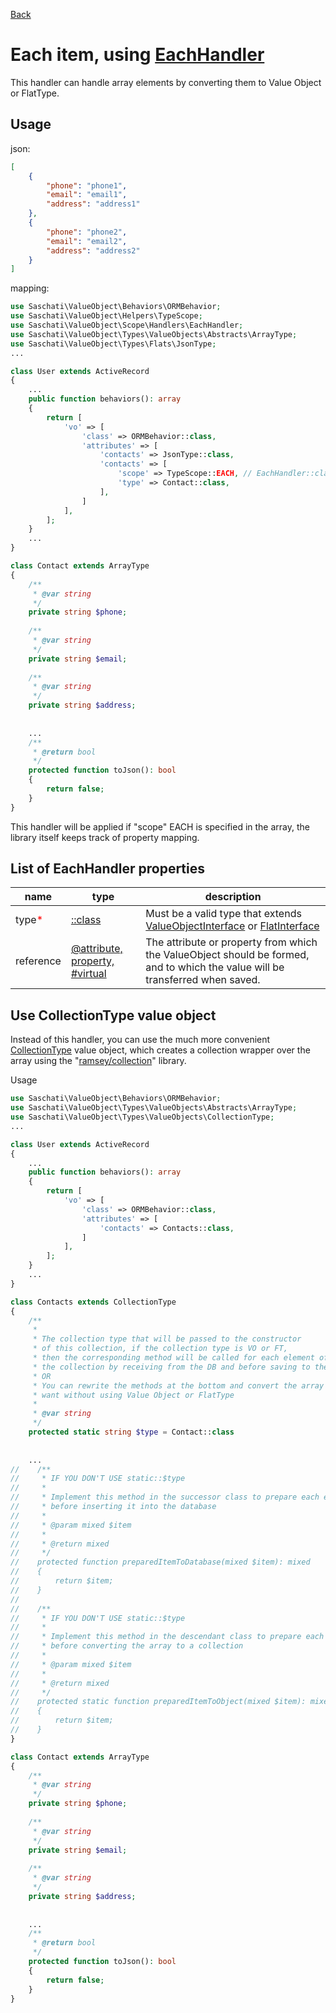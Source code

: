 [Back](../README.md)

Each item, using [EachHandler](../src/Scope/Handlers/EachHandler.php)
================================================
This handler can handle array elements by converting them to Value Object or FlatType.

Usage
-----
json:
```json
[
    {
        "phone": "phone1",
        "email": "email1",
        "address": "address1"
    },
    {
        "phone": "phone2",
        "email": "email2",
        "address": "address2"
    }
]
```
mapping:
```php
use Saschati\ValueObject\Behaviors\ORMBehavior;
use Saschati\ValueObject\Helpers\TypeScope;
use Saschati\ValueObject\Scope\Handlers\EachHandler;
use Saschati\ValueObject\Types\ValueObjects\Abstracts\ArrayType;
use Saschati\ValueObject\Types\Flats\JsonType;
...

class User extends ActiveRecord
{
    ...
    public function behaviors(): array
    {
        return [
            'vo' => [
                'class' => ORMBehavior::class,
                'attributes' => [
                    'contacts' => JsonType::class,
                    'contacts' => [
                        'scope' => TypeScope::EACH, // EachHandler::class
                        'type' => Contact::class,
                    ],
                ]
            ],
        ];
    }
    ...
}

class Contact extends ArrayType
{
    /**
     * @var string 
     */
    private string $phone;
    
    /**
     * @var string 
     */
    private string $email;
    
    /**
     * @var string 
     */
    private string $address;
    
    
    ...
    /**
     * @return bool
     */
    protected function toJson(): bool
    {
        return false;
    }
}
```
This handler will be applied if "scope" EACH is specified in the array,
the library itself keeps track of property mapping.

List of EachHandler properties
--------------
| name                                 | type                                                                                             | description                                                                                                                                                                                 |
|--------------------------------------|--------------------------------------------------------------------------------------------------|---------------------------------------------------------------------------------------------------------------------------------------------------------------------------------------------|
| type<span style="color:red">*</span> | [::class](https://www.php.net/manual/en/language.oop5.basic.php#language.oop5.basic.class.class) | Must be a valid type that extends [ValueObjectInterface](../src/Types/ValueObjects/Interfaces/ValueObjectInterface.php) or [FlatInterface](../src/Types/Flats/Interfaces/FlatInterface.php) |
| reference                            | [@attribute, property, #virtual](../README.md#main-property)                                     | The attribute or property from which the ValueObject should be formed, and to which the value will be transferred when saved.                                                               |

Use CollectionType value object
---
Instead of this handler, you can use the much more convenient [CollectionType](../src/Types/ValueObjects/CollectionType.php) value object,
which creates a collection wrapper over the array using the "[ramsey/collection](https://github.com/ramsey/collection)" library.

Usage
```php
use Saschati\ValueObject\Behaviors\ORMBehavior;
use Saschati\ValueObject\Types\ValueObjects\Abstracts\ArrayType;
use Saschati\ValueObject\Types\ValueObjects\CollectionType;
...

class User extends ActiveRecord
{
    ...
    public function behaviors(): array
    {
        return [
            'vo' => [
                'class' => ORMBehavior::class,
                'attributes' => [
                    'contacts' => Contacts::class,
                ]
            ],
        ];
    }
    ...
}

class Contacts extends CollectionType
{
    /**
     * 
     * The collection type that will be passed to the constructor
     * of this collection, if the collection type is VO or FT,
     * then the corresponding method will be called for each element of
     * the collection by receiving from the DB and before saving to the DB.
     * OR 
     * You can rewrite the methods at the bottom and convert the array however you
     * want without using Value Object or FlatType
     * 
     * @var string 
     */
    protected static string $type = Contact::class
    
    
    ...
//    /**
//     * IF YOU DON'T USE static::$type 
//     *
//     * Implement this method in the successor class to prepare each element of the collection
//     * before inserting it into the database
//     *
//     * @param mixed $item
//     *
//     * @return mixed
//     */
//    protected function preparedItemToDatabase(mixed $item): mixed
//    {
//        return $item;
//    }
//    
//    /**
//     * IF YOU DON'T USE static::$type 
//     *
//     * Implement this method in the descendant class to prepare each element of the collection
//     * before converting the array to a collection
//     *
//     * @param mixed $item
//     *
//     * @return mixed
//     */
//    protected static function preparedItemToObject(mixed $item): mixed
//    {
//        return $item;
//    }
}

class Contact extends ArrayType
{
    /**
     * @var string 
     */
    private string $phone;
    
    /**
     * @var string 
     */
    private string $email;
    
    /**
     * @var string 
     */
    private string $address;
    
    
    ...
    /**
     * @return bool
     */
    protected function toJson(): bool
    {
        return false;
    }
}
```